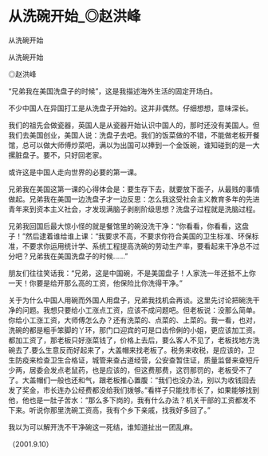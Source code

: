 # 从洗碗开始_◎赵洪峰

从洗碗开始

从洗碗开始

◎赵洪峰

“兄弟我在美国洗盘子的时候”，这是我描述海外生活的固定开场白。

不少中国人在异国打工是从洗盘子开始的。这并非偶然。仔细想想，意味深长。

我们的祖先会做瓷器，英国人是从瓷器开始认识中国人的，那时还没有美国人。但我们去美国创业，美国人说：洗盘子去吧。我们的饭菜做的不错，不能做老板开餐馆，总可以做大师傅炒菜吧，满以为出国可以捧到一个金饭碗，谁知碰到的是一大摞脏盘子。要不，只好回老家。

或许这是中国人走向世界的必要的第一课。

兄弟我在美国这第一课的心得体会是：要生存下去，就要放下面子，从最贱的事情做起。兄弟我在美国一边洗盘子才一边反思：怎么我这受社会主义教育多年的先进青年来到资本主义社会，才发现满脑子剥削阶级思想？洗盘子过程就是洗脑过程。

兄弟我回国后最大惊小怪的就是餐馆里的碗没洗干净：“你看看，你看看，这盘子！”然后逮着谁给谁上课：“我要求不高，不要求你符合美国的卫生标准、环保标准，不要求你运用统计学、系统工程提高洗碗的劳动生产率，要看起来干净总不过分吧？兄弟我在美国洗盘子的时候……”

朋友们往往笑话我：“兄弟，这是中国碗，不是美国盘子！人家洗一年还抵不上你一天！你要是给开那么高的工资，他保险比你洗得干净。”

关于为什么中国人用碗而外国人用盘子，兄弟我找机会再谈。这里先讨论把碗洗干净的问题。我想只要给小工涨点工资，应该不成问题吧。但老板说：没那么简单。你给小工涨工资，大师傅怎么办？还有洗菜的、点菜的、上菜的。我一看，也对，洗碗的都是粗手笨脚的丫环，那门口迎宾的可是口齿伶俐的小姐，更应该加工资。都加工资了，那老板只好涨菜钱了，价格上去后，要么客人不见了，老板找地方洗碗去了.要么生意反而好起来了，大盖帽来找老板了。税务来收税，是应该的，卫生防疫来检查卫生合格证，城管来查占道经营，公安查暂住证，质量监督来查短斤少两，居委会发点老鼠药，也是应该的，但这费那费，这罚那罚的，老板受不了了。大盖帽们一般也还和气，跟老板推心置腹：“我们也没办法，别以为收钱回去发了奖金，市长连办公经费都没给我们拨够。”看样子只能找市长了，如果能够找到他，他也是一肚子苦水：“那么多下岗的，我有什么办法？机关干部的工资都发不下来。听说你那里洗碗工资高，我有个乡下亲戚，找我好多回了。”

我以为可以解开洗不干净碗这一死结，谁知道扯出一团乱麻。

（2001.9.10）